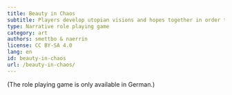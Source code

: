 ```yaml
---
title: Beauty in Chaos
subtitle: Players develop utopian visions and hopes together in order to transform technical dystopias into utopias.
type: Narrative role playing game
category: art
authors: smettbo & naerrin
license: CC BY-SA 4.0
lang: en
id: beauty-in-chaos
url: /beauty-in-chaos/
---
```


(The role playing game is only available in German.)
